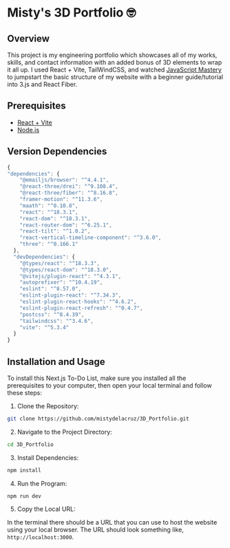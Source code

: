 # Misty's 3D Portfolio 🤓

## Overview
This project is my engineering portfolio which showcases all of my works, skills, and contact information with an added bonus of 3D elements to wrap it all up. I used React + Vite, TailWindCSS, and watched [JavaScript Mastery](https://youtu.be/0fYi8SGA20k?si=-yczXu4qSn2Av2Sx&t=2811) to jumpstart the basic structure of my website with a beginner guide/tutorial into 3.js and React Fiber. 
 
## Prerequisites
- [React + Vite](https://vitejs.dev/guide/)
- [Node.js](https://nodejs.org/en/download/package-manager)

## Version Dependencies
```javascript
{
"dependencies": {
    "@emailjs/browser": "^4.4.1",
    "@react-three/drei": "^9.108.4",
    "@react-three/fiber": "^8.16.8",
    "framer-motion": "^11.3.6",
    "maath": "^0.10.8",
    "react": "^18.3.1",
    "react-dom": "^18.3.1",
    "react-router-dom": "^6.25.1",
    "react-tilt": "^1.0.2",
    "react-vertical-timeline-component": "^3.6.0",
    "three": "^0.166.1"
  },
  "devDependencies": {
    "@types/react": "^18.3.3",
    "@types/react-dom": "^18.3.0",
    "@vitejs/plugin-react": "^4.3.1",
    "autoprefixer": "^10.4.19",
    "eslint": "^8.57.0",
    "eslint-plugin-react": "^7.34.3",
    "eslint-plugin-react-hooks": "^4.6.2",
    "eslint-plugin-react-refresh": "^0.4.7",
    "postcss": "^8.4.39",
    "tailwindcss": "^3.4.6",
    "vite": "^5.3.4"
  }
}
```

## Installation and Usage 
To install this Next.js To-Do List, make sure you installed all the prerequisites to your computer, then open your local terminal and follow these steps:
1. Clone the Repository:
```bash
git clone https://github.com/mistydelacruz/3D_Portfolio.git
```
2. Navigate to the Project Directory:
```bash
cd 3D_Portfolio
```
3. Install Dependencies:
```bash
npm install
```
4. Run the Program:
```bash
npm run dev
```
5. Copy the Local URL:

In the terminal there should be a URL that you can use to host the website using your local browser. The URL should look something like, `http://localhost:3000`.

